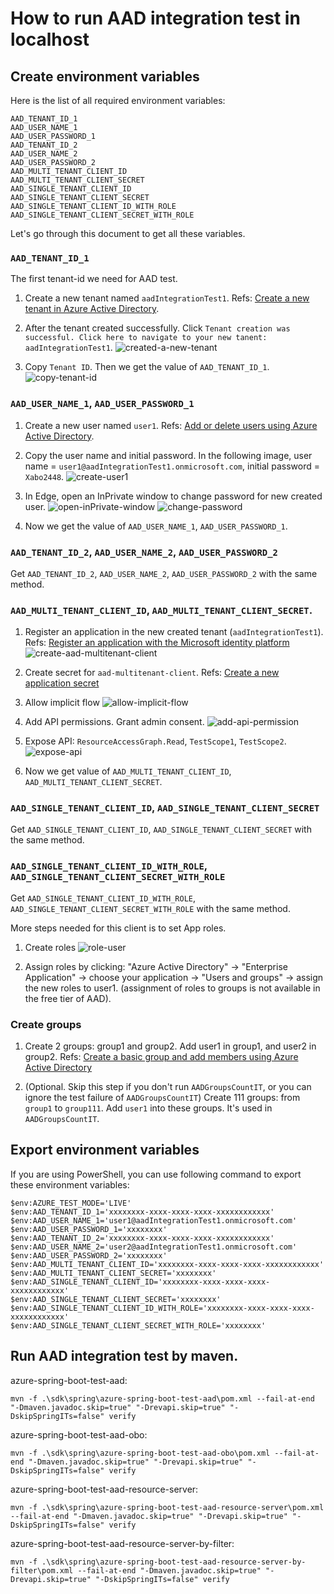 # How to run AAD integration test in localhost

## Create environment variables

Here is the list of all required environment variables:
```
AAD_TENANT_ID_1
AAD_USER_NAME_1
AAD_USER_PASSWORD_1
AAD_TENANT_ID_2
AAD_USER_NAME_2
AAD_USER_PASSWORD_2
AAD_MULTI_TENANT_CLIENT_ID
AAD_MULTI_TENANT_CLIENT_SECRET
AAD_SINGLE_TENANT_CLIENT_ID
AAD_SINGLE_TENANT_CLIENT_SECRET
AAD_SINGLE_TENANT_CLIENT_ID_WITH_ROLE
AAD_SINGLE_TENANT_CLIENT_SECRET_WITH_ROLE
```

Let's go through this document to get all these variables.

### `AAD_TENANT_ID_1`

The first tenant-id we need for AAD test.

1. Create a new tenant named `aadIntegrationTest1`. Refs: [Create a new tenant in Azure Active Directory].

2. After the tenant created successfully. Click `Tenant creation was successful. Click here to navigate to your new tanent: aadIntegrationTest1`.
![created-a-new-tenant](images/created-a-new-tenant.png)

3. Copy `Tenant ID`. Then we get the value of `AAD_TENANT_ID_1`.
![copy-tenant-id](images/copy-tenant-id.png)

### `AAD_USER_NAME_1`, `AAD_USER_PASSWORD_1`

1. Create a new user named `user1`. Refs: [Add or delete users using Azure Active Directory].

2. Copy the user name and initial password. In the following image, user name = `user1@aadIntegrationTest1.onmicrosoft.com`, initial password = `Xabo2448`.
![create-user1](images/create-user1.png)

3. In Edge, open an InPrivate window to change password for new created user.
![open-inPrivate-window](images/open-inPrivate-window.png)
![change-password](images/change-password.png)

4. Now we get the value of `AAD_USER_NAME_1`, `AAD_USER_PASSWORD_1`.

### `AAD_TENANT_ID_2`, `AAD_USER_NAME_2`, `AAD_USER_PASSWORD_2` 
Get `AAD_TENANT_ID_2`, `AAD_USER_NAME_2`, `AAD_USER_PASSWORD_2` with the same method.

### `AAD_MULTI_TENANT_CLIENT_ID`, `AAD_MULTI_TENANT_CLIENT_SECRET`.

1. Register an application in the new created tenant (`aadIntegrationTest1`). Refs: [Register an application with the Microsoft identity platform]
![create-aad-multitenant-client](images/create-aad-multitenant-client.png)

2. Create secret for `aad-multitenant-client`. Refs: [Create a new application secret]

3. Allow implicit flow
![allow-implicit-flow](images/allow-implicit-flow.png)

4. Add API permissions. Grant admin consent.
![add-api-permission](images/add-api-permission.png)

5. Expose API: `ResourceAccessGraph.Read`, `TestScope1`, `TestScope2`.
![expose-api](images/expose-api.png)
 
6. Now we get value of `AAD_MULTI_TENANT_CLIENT_ID`, `AAD_MULTI_TENANT_CLIENT_SECRET`.

### `AAD_SINGLE_TENANT_CLIENT_ID`, `AAD_SINGLE_TENANT_CLIENT_SECRET`
Get `AAD_SINGLE_TENANT_CLIENT_ID`, `AAD_SINGLE_TENANT_CLIENT_SECRET` with the same method.

### `AAD_SINGLE_TENANT_CLIENT_ID_WITH_ROLE`, `AAD_SINGLE_TENANT_CLIENT_SECRET_WITH_ROLE`
Get `AAD_SINGLE_TENANT_CLIENT_ID_WITH_ROLE`, `AAD_SINGLE_TENANT_CLIENT_SECRET_WITH_ROLE` with the same method.

More steps needed for this client is to set App roles.
1. Create roles
![role-user](images/role-user.png)

2. Assign roles by clicking: "Azure Active Directory" -> "Enterprise Application" -> choose your application -> "Users and groups" -> assign the new roles to user1. (assignment of roles to groups is not available in the free tier of AAD).

### Create groups
1. Create 2 groups: group1 and group2. Add user1 in group1, and user2 in group2.
Refs: [Create a basic group and add members using Azure Active Directory]

2. (Optional. Skip this step if you don't run `AADGroupsCountIT`, or you can ignore the test failure of `AADGroupsCountIT`) Create 111 groups: from `group1` to `group111`. Add `user1` into these groups. It's used in `AADGroupsCountIT`.


## Export environment variables

If you are using PowerShell, you can use following command to export these environment variables:
```
$env:AZURE_TEST_MODE='LIVE'
$env:AAD_TENANT_ID_1='xxxxxxxx-xxxx-xxxx-xxxx-xxxxxxxxxxxx'
$env:AAD_USER_NAME_1='user1@aadIntegrationTest1.onmicrosoft.com'
$env:AAD_USER_PASSWORD_1='xxxxxxxx'
$env:AAD_TENANT_ID_2='xxxxxxxx-xxxx-xxxx-xxxx-xxxxxxxxxxxx'
$env:AAD_USER_NAME_2='user2@aadIntegrationTest1.onmicrosoft.com'
$env:AAD_USER_PASSWORD_2='xxxxxxxx'
$env:AAD_MULTI_TENANT_CLIENT_ID='xxxxxxxx-xxxx-xxxx-xxxx-xxxxxxxxxxxx'
$env:AAD_MULTI_TENANT_CLIENT_SECRET='xxxxxxxx'
$env:AAD_SINGLE_TENANT_CLIENT_ID='xxxxxxxx-xxxx-xxxx-xxxx-xxxxxxxxxxxx'
$env:AAD_SINGLE_TENANT_CLIENT_SECRET='xxxxxxxx'
$env:AAD_SINGLE_TENANT_CLIENT_ID_WITH_ROLE='xxxxxxxx-xxxx-xxxx-xxxx-xxxxxxxxxxxx'
$env:AAD_SINGLE_TENANT_CLIENT_SECRET_WITH_ROLE='xxxxxxxx'
```

## Run AAD integration test by maven.
azure-spring-boot-test-aad:
```
mvn -f .\sdk\spring\azure-spring-boot-test-aad\pom.xml --fail-at-end "-Dmaven.javadoc.skip=true" "-Drevapi.skip=true" "-DskipSpringITs=false" verify
```
azure-spring-boot-test-aad-obo:
```
mvn -f .\sdk\spring\azure-spring-boot-test-aad-obo\pom.xml --fail-at-end "-Dmaven.javadoc.skip=true" "-Drevapi.skip=true" "-DskipSpringITs=false" verify
```
azure-spring-boot-test-aad-resource-server:
```
mvn -f .\sdk\spring\azure-spring-boot-test-aad-resource-server\pom.xml --fail-at-end "-Dmaven.javadoc.skip=true" "-Drevapi.skip=true" "-DskipSpringITs=false" verify
```
azure-spring-boot-test-aad-resource-server-by-filter:
```
mvn -f .\sdk\spring\azure-spring-boot-test-aad-resource-server-by-filter\pom.xml --fail-at-end "-Dmaven.javadoc.skip=true" "-Drevapi.skip=true" "-DskipSpringITs=false" verify
```


[Create a new tenant in Azure Active Directory]: https://docs.microsoft.com/azure/active-directory/fundamentals/active-directory-access-create-new-tenant
[Add or delete users using Azure Active Directory]: https://docs.microsoft.com/azure/active-directory/fundamentals/add-users-azure-active-directory
[Register an application with the Microsoft identity platform]: https://docs.microsoft.com/graph/auth-register-app-v2
[Create a new application secret]: https://docs.microsoft.com/azure/active-directory/develop/howto-create-service-principal-portal#option-2-create-a-new-application-secret
[Create a basic group and add members using Azure Active Directory]: https://docs.microsoft.com/azure/active-directory/fundamentals/active-directory-groups-create-azure-portal

